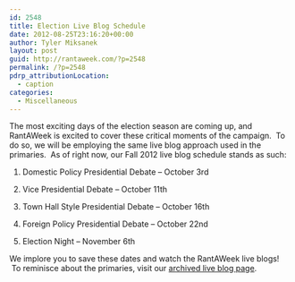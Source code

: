```yaml
---
id: 2548
title: Election Live Blog Schedule
date: 2012-08-25T23:16:20+00:00
author: Tyler Miksanek
layout: post
guid: http://rantaweek.com/?p=2548
permalink: /?p=2548
pdrp_attributionLocation:
  - caption
categories:
  - Miscellaneous
---
```

The most exciting days of the election season are coming up, and RantAWeek is excited to cover these critical moments of the campaign.  To do so, we will be employing the same live blog approach used in the primaries.  As of right now, our Fall 2012 live blog schedule stands as such:

1. Domestic Policy Presidential Debate &#8211; October 3rd

2. Vice Presidential Debate &#8211; October 11th

3. Town Hall Style Presidential Debate &#8211; October 16th

4. Foreign Policy Presidential Debate &#8211; October 22nd

5. Election Night &#8211; November 6th

We implore you to save these dates and watch the RantAWeek live blogs!  To reminisce about the primaries, visit our [archived live blog page](http://rantaweek.com/live-blogs/ "Live Blogs").